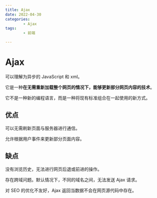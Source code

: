 ```yaml
---
title: Ajax
date: 2022-04-30
categories:
        - Ajax
tags:
        - 前端

---
```


# Ajax

可以理解为异步的 JavaScript 和 xml。

它是一种**在无需重新加载整个网页的情况下，能够更新部分网页内容的技术**。

它不是一种新的编程语言，而是一种将现有标准组合在一起使用的新方式。

## 优点

可以无需刷新页面与服务器进行通信。

允许根据用户事件来更新部分页面内容。

## 缺点

没有浏览历史，无法进行网页后退或前进的操作。

存在跨域问题。默认情况下，不同的域名之间，无法发送 Ajax 请求。

对 SEO 的优化不友好，Ajax 返回当数据不会在网页源代码中存在。
